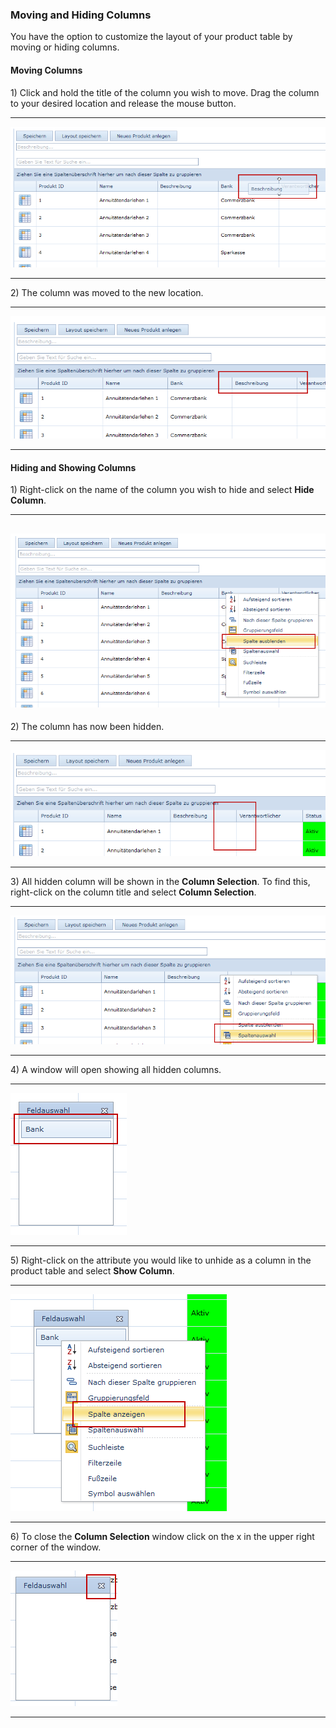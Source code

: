### Moving and Hiding Columns

You have the option to customize the layout of your product table by moving or hiding columns.

#### Moving Columns

1\) Click and hold the title of the column you wish to move. Drag the column to your desired location and release the mouse button.

---

![](/assets/wpl33.png)

---

2\) The column was moved to the new location.

---

![](/assets/wpl34.png)

---

#### Hiding and Showing Columns

1\) Right-click on the name of the column you wish to hide and select **Hide Column**. 

---

## ![](/assets/wpl35.png)

2\) The column has now been hidden.

---

![](/assets/wpl36.png)

---

3\) All hidden column will be shown in the **Column Selection**. To find this, right-click on the column title and select **Column Selection**.

---

![](/assets/wpl37.png)

---

4\) A window will open showing all hidden columns.

---

![](/assets/wpl38.png)

---

5\) Right-click on the attribute you would like to unhide as a column in the product table and select **Show Column**.

---

![](/assets/wpl39.png)

---

6\) To close the **Column Selection** window click on the x in the upper right corner of the window. 

---

![](/assets/wpl40.png)

---



